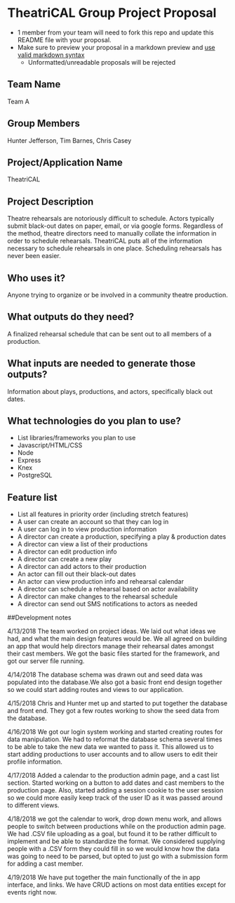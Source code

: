 # TheatriCAL Group Project Proposal

* 1 member from your team will need to fork this repo and update this README file with your proposal.
* Make sure to preview your proposal in a markdown preview and [use valid markdown syntax](https://help.github.com/articles/basic-writing-and-formatting-syntax/)
  * Unformatted/unreadable proposals will be rejected

## Team Name
Team A

## Group Members
Hunter Jefferson, Tim Barnes, Chris Casey

## Project/Application Name
TheatriCAL

## Project Description
Theatre rehearsals are notoriously difficult to schedule. Actors typically submit black-out dates on paper, email, or via google forms. Regardless of the method, theatre directors need to manually collate the information in order to schedule rehearsals. TheatriCAL puts all of the information necessary to schedule rehearsals in one place. Scheduling rehearsals has never been easier.

## Who uses it?
Anyone trying to organize or be involved in a community theatre production.

## What outputs do they need?
A finalized rehearsal schedule that can be sent out to all members of a production.

## What inputs are needed to generate those outputs?
Information about plays, productions, and actors, specifically black out dates.

## What technologies do you plan to use?
* List libraries/frameworks you plan to use
* Javascript/HTML/CSS
* Node
* Express
* Knex
* PostgreSQL

## Feature list
* List all features in priority order (including stretch features)
* A user can create an account so that they can log in
* A user can log in to view production information
* A director can create a production, specifying a play & production dates
* A director can view a list of their productions
* A director can edit production info
* A director can create a new play
* A director can add actors to their production
* An actor can fill out their black-out dates
* An actor can view production info and rehearsal calendar
* A director can schedule a rehearsal based on actor availability
* A director can make changes to the rehearsal schedule
* A director can send out SMS notifications to actors as needed



##Development notes

4/13/2018
The team worked on project ideas. We laid out what ideas we had, and what the main design features would be. We all agreed on building an app that would help directors manage their rehearsal dates amongst their cast members. We got the basic files started for the framework, and got our server file running.

4/14/2018
The database schema was drawn out and seed data was populated into the database.We also got a basic front end design together so we could start adding routes and views to our application.

4/15/2018
Chris and Hunter met up and started to put together the database and front end. They got a few routes working to show the seed data from the database.

4/16/2018
We got our login system working and started creating routes for data manipulation. We had to reformat the database schema several times to be able to take the new data we wanted to pass it. This allowed us to start adding productions to user accounts and to allow users to edit their profile information.

4/17/2018
Added a calendar to the production admin page, and a cast list section. Started working on a button to add dates and cast members to the production page. Also, started adding a session cookie to the user session so we could more easily keep track of the user ID as it was passed around to different views.

4/18/2018
we got the calendar to work, drop down menu work, and allows people to switch between productions while on the production admin page. We had .CSV file uploading as a goal, but found it to be rather difficult to implement and be able to standardize the format. We considered supplying people with a .CSV form they could fill in so we would know how the data was going to need to be parsed, but opted to just go with a submission form for adding a cast member.

4/19/2018
We have put together the main functionally of the in app interface, and links. We have CRUD actions on most data entities except for events right now. 
